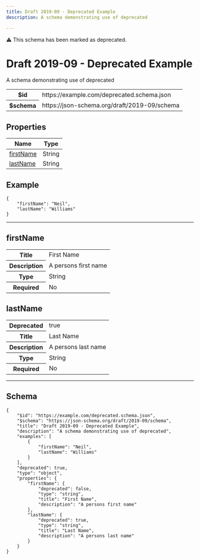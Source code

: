 ```yaml
---
title: Draft 2019-09 - Deprecated Example
description: A schema demonstrating use of deprecated

---
```

<div class="jssd-deprecated">⚠️ This schema has been marked as deprecated.</div>

# Draft 2019-09 - Deprecated Example

<p>A schema demonstrating use of deprecated</p>

<table>
<tbody>
<tr><th>$id</th><td>https://example.com/deprecated.schema.json</td></tr>
<tr><th>$schema</th><td>https://json-schema.org/draft/2019-09/schema</td></tr>
</tbody>
</table>

## Properties

<table class="jssd-properties-table"><thead><tr><th colspan="2">Name</th><th>Type</th></tr></thead><tbody><tr><td colspan="2"><a href="#firstname">firstName</a></td><td>String</td></tr><tr><td colspan="2"><a href="#lastname">lastName</a></td><td>String</td></tr></tbody></table>


## Example



```
{
    "firstName": "Neil",
    "lastName": "Williams"
}
```



<hr />


## firstName


<table class="jssd-property-table">
  <tbody>
    <tr>
      <th>Title</th>
      <td colspan="2">First Name</td>
    </tr>
    <tr>
      <th>Description</th>
      <td colspan="2">A persons first name</td>
    </tr>
    <tr><th>Type</th><td colspan="2">String</td></tr>
    <tr>
      <th>Required</th>
      <td colspan="2">No</td>
    </tr>
    
  </tbody>
</table>




## lastName


<table class="jssd-property-table">
  <tbody>
    <tr>
      <th>Deprecated</th>
      <td colspan="2">true</td>
    </tr>
    <tr>
      <th>Title</th>
      <td colspan="2">Last Name</td>
    </tr>
    <tr>
      <th>Description</th>
      <td colspan="2">A persons last name</td>
    </tr>
    <tr><th>Type</th><td colspan="2">String</td></tr>
    <tr>
      <th>Required</th>
      <td colspan="2">No</td>
    </tr>
    
  </tbody>
</table>









<hr />

## Schema
```
{
    "$id": "https://example.com/deprecated.schema.json",
    "$schema": "https://json-schema.org/draft/2019-09/schema",
    "title": "Draft 2019-09 - Deprecated Example",
    "description": "A schema demonstrating use of deprecated",
    "examples": [
        {
            "firstName": "Neil",
            "lastName": "Williams"
        }
    ],
    "deprecated": true,
    "type": "object",
    "properties": {
        "firstName": {
            "deprecated": false,
            "type": "string",
            "title": "First Name",
            "description": "A persons first name"
        },
        "lastName": {
            "deprecated": true,
            "type": "string",
            "title": "Last Name",
            "description": "A persons last name"
        }
    }
}
```



